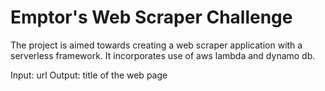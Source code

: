 # Emptor's Web Scraper Challenge

The project is aimed towards creating a web scraper application with a serverless framework. It incorporates use of aws lambda and dynamo db.

Input: url
Output: title of the web page
